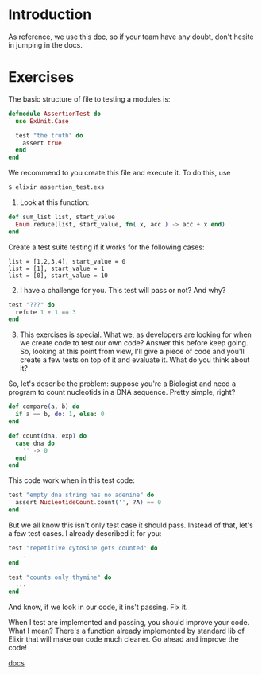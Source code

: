 # Introduction

As reference, we use this [doc](https://hexdocs.pm/ex_unit/ExUnit.html),
so if your team have any doubt, don't hesite in jumping in the docs.

# Exercises

The basic structure of file to testing a modules is:

```elixir
defmodule AssertionTest do
  use ExUnit.Case

  test "the truth" do
    assert true
  end
end
```

We recommend to you create this file and execute it. To do this, use

```bash
$ elixir assertion_test.exs
```

01. Look at this function:

```elixir
def sum_list list, start_value
  Enum.reduce(list, start_value, fn( x, acc ) -> acc + x end)
end
```

Create a test suite testing if it works for the following cases:

```
list = [1,2,3,4], start_value = 0
list = [1], start_value = 1
list = [0], start_value = 10
```

02. I have a challenge for you. This test will pass or not? And why?

```elixir
test "???" do
  refute 1 + 1 == 3
end
```

03. This exercises is special. What we, as developers are looking for when
we create code to test our own code? Answer this before keep going.
So, looking at this point from view, I'll give a piece of code and you'll 
create a few tests on top of it and evaluate it. What do you think about it?

So, let's describe the problem: suppose you're a Biologist and need a program
to count nucleotids in a DNA sequence. Pretty simple, right?

```elixir
def compare(a, b) do
  if a == b, do: 1, else: 0
end

def count(dna, exp) do
  case dna do
    '' -> 0
  end
end
```

This code work when in this test code:

```elixir
test "empty dna string has no adenine" do
  assert NucleotideCount.count('', ?A) == 0
end
```

But we all know this isn't only test case it should pass. Instead of that, let's
a few test cases. I already described it for you:

```elixir
test "repetitive cytosine gets counted" do
  ...
end

test "counts only thymine" do
  ...
end
```

And know, if we look in our code, it ins't passing. Fix it.

When I test are implemented and passing, you should improve your code. What I mean?
There's a function already implemented by standard lib of Elixir that will make
our code much cleaner. Go ahead and improve the code!

[docs](https://hexdocs.pm/elixir/Kernel.html)